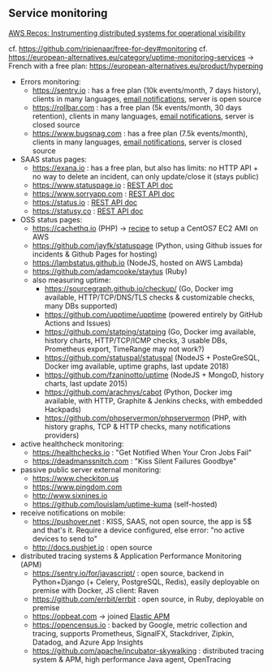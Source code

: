## Service monitoring
[AWS Recos: Instrumenting distributed systems for operational visibility](https://aws.amazon.com/fr/builders-library/instrumenting-distributed-systems-for-operational-visibility/)

cf. https://github.com/ripienaar/free-for-dev#monitoring
cf. https://european-alternatives.eu/category/uptime-monitoring-services
    -> French with a free plan: https://european-alternatives.eu/product/hyperping

- Errors monitoring:
  * https://sentry.io : has a free plan (10k events/month, 7 days history), clients in many languages, [email notifications](https://docs.sentry.io/learn/notifications/), server is open source
  * https://rollbar.com : has a free plan (5k events/month, 30 days retention), clients in many languages, [email notifications](https://rollbar.com/blog/notification-types-how-to-use-them/#notifications-for-email), server is closed source
  * https://www.bugsnag.com : has a free plan (7.5k events/month), clients in many languages, [email notifications](https://docs.bugsnag.com/product/email/), server is closed source
- SAAS status pages:
  * https://exana.io : has a free plan, but also has limits: no HTTP API + no way to delete an incident, can only update/close it (stays public)
  * https://www.statuspage.io : [REST API doc](http://doers.statuspage.io/api/v1/incidents/)
  * https://www.sorryapp.com : [REST API doc](https://docs.sorryapp.com/api/v1/reference/pages/notices/)
  * https://status.io : [REST API doc](https://statusio.docs.apiary.io)
  * https://statusy.co : [REST API doc](https://api.statusy.co/?uid=161a00cdc946ef-0b341c9832c015-d35346d-1fa400-161a00cdc961475#create-an-incident)
- OSS status pages:
  * https://cachethq.io (PHP) -> [recipe](https://www.reddit.com/r/sysadmin/comments/6r5rzq/xpost_from_rhomelab_is_there_something_similar_to/dl304ed/) to setup a CentOS7 EC2 AMI on AWS
  * https://github.com/jayfk/statuspage (Python, using Github issues for incidents & Github Pages for hosting)
  * https://lambstatus.github.io (NodeJS, hosted on AWS Lambda)
  * https://github.com/adamcooke/staytus (Ruby)
  * also measuring uptime:
    + https://sourcegraph.github.io/checkup/ (Go, Docker img available, HTTP/TCP/DNS/TLS checks & customizable checks, many DBs supported)
    + https://github.com/upptime/upptime (powered entirely by GitHub Actions and Issues)
    + https://github.com/statping/statping (Go, Docker img available, history charts, HTTP/TCP/ICMP checks, 3 usable DBs, Prometheus export, TimeRange may not work?)
    + https://github.com/statuspal/statuspal (NodeJS + PosteGreSQL, Docker img available, uptime graphs, last update 2018)
    + https://github.com/fzaninotto/uptime (NodeJS + MongoD, history charts, last update 2015)
    + https://github.com/arachnys/cabot (Python, Docker img available, with HTTP, Graphite & Jenkins checks, with embedded Hackpads)
    + https://github.com/phpservermon/phpservermon (PHP, with history graphs, TCP & HTTP checks, many notifications providers)
- active healthcheck monitoring:
  * https://healthchecks.io : "Get Notified When Your Cron Jobs Fail"
  * https://deadmanssnitch.com : "Kiss Silent Failures Goodbye"
- passive public server external monitoring:
  * https://www.checkiton.us
  * https://www.pingdom.com
  * http://www.sixnines.io
  * https://github.com/louislam/uptime-kuma (self-hosted)
- receive notifications on mobile:
  * https://pushover.net : KISS, SAAS, not open source, the app is 5$ and that's it.
  Require a device configured, else error: "no active devices to send to"
  * http://docs.pushjet.io : open source
- distributed tracing systems & Application Performance Monitoring (APM)
  * https://sentry.io/for/javascript/ : open source, backend in Python+Django (+ Celery, PostgreSQL, Redis), easily deployable on premise with Docker, JS client: Raven
  * https://github.com/errbit/errbit : open source, in Ruby, deployable on premise
  * https://opbeat.com -> joined [Elastic APM](https://www.elastic.co/solutions/apm)
  * https://opencensus.io : backed by Google, metric collection and tracing, supports Prometheus, SignalFX, Stackdriver, Zipkin, Datadog, and Azure App Insights
  * https://github.com/apache/incubator-skywalking : distributed tracing system & APM, high performance Java agent, OpenTracing
